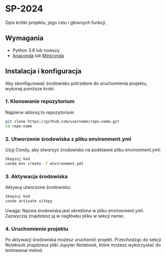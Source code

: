 # SP-2024

Opis krótki projektu, jego celu i głównych funkcji.

## Wymagania

- Python 3.8 lub nowszy
- [Anaconda](https://www.anaconda.com/) lub [Miniconda](https://docs.conda.io/en/latest/miniconda.html)

## Instalacja i konfiguracja

Aby skonfigurować środowisko potrzebne do uruchomienia projektu, wykonaj poniższe kroki:

### 1. Klonowanie repozytorium
Najpierw sklonuj to repozytorium:
```bash
git clone https://github.com/username/repo-name.git
cd repo-name
```
### 2. Utworzenie środowiska z pliku environment.yml
Użyj Condy, aby stworzyć środowisko na podstawie pliku environment.yml:
```bash
Skopiuj kod
conda env create -f environment.yml
```
### 3. Aktywacja środowiska
Aktywuj utworzone środowisko:
```bash
Skopiuj kod
conda activate sitkpy
```
Uwaga: Nazwa środowiska jest określona w pliku environment.yml. Zazwyczaj znajdziesz ją w nagłówku pliku w sekcji name:.

### 4. Uruchomienie projektu
Po aktywacji środowiska możesz uruchomić projekt. Przechodząc do sekcji Notebook znajdziesz pliki Jupyter Notebook, które możesz wykorzystać do testowanai metod.
